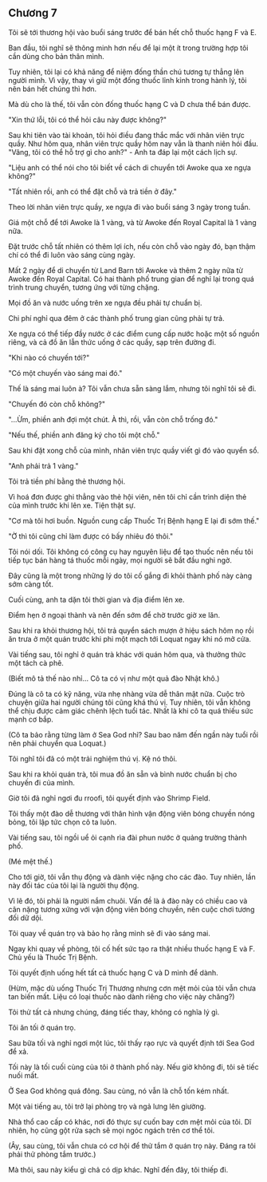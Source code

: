 ## Chương 7

Tôi sẽ tới thương hội vào buổi sáng trước để bán hết chỗ thuốc hạng F và E.

Ban đầu, tôi nghĩ sẽ thông minh hơn nếu để lại một ít trong trường hợp tôi cần dùng cho bản thân mình.

Tuy nhiên, tôi lại có khả năng để niệm đống thần chú tương tự thẳng lên người mình. Vì vậy, thay vì giữ một đống thuốc lỉnh kỉnh trong hành lý, tôi nên bán hết chúng thì hơn.

Mà dù cho là thế, tôi vẫn còn đống thuốc hạng C và D chưa thể bán được.

"Xin thứ lỗi, tôi có thể hỏi câu này được không?"

Sau khi tiên vào tài khoản, tôi hỏi điều đang thắc mắc với nhân viên trực quầy. Như hôm qua, nhân viên trực quầy hôm nay vẫn là thanh niên hói đầu. "Vâng, tôi có thể hỗ trợ gì cho anh?" - Anh ta đáp lại một cách lịch sự.

"Liệu anh có thể nói cho tôi biết về cách di chuyển tới Awoke qua xe ngựa không?"

"Tất nhiên rồi, anh có thể đặt chỗ và trả tiền ở đây."

Theo lời nhân viên trực quầy, xe ngựa đi vào buổi sáng 3 ngày trong tuần.

Giá một chỗ để tới Awoke là 1 vàng, và từ Awoke đến Royal Capital là 1 vàng nữa.

Đặt trước chỗ tất nhiên có thêm lợi ích, nếu còn chỗ vào ngày đó, bạn thậm chí có thể đi luôn vào sáng cùng ngày.

Mất 2 ngày để di chuyển từ Land Barn tới Awoke và thêm 2 ngày nữa từ Awoke đến Royal Capital. Có hai thành phố trung gian để nghỉ lại trong quá trình trung chuyển, tương ứng với từng chặng.

Mọi đồ ăn và nước uống trên xe ngựa đều phải tự chuẩn bị.

Chi phí nghỉ qua đêm ở các thành phố trung gian cũng phải tự trả.

Xe ngựa có thể tiếp đầy nước ở các điểm cung cấp nước hoặc một số nguồn riêng, và cả đồ ăn lẫn thức uống ở các quầy, sạp trên đường đi.

"Khi nào có chuyến tới?"

"Có một chuyến vào sáng mai đó."

Thế là sáng mai luôn à? Tôi vẫn chưa sẵn sàng lắm, nhưng tôi nghĩ tôi sẽ đi.

"Chuyến đó còn chỗ không?"

"...Ừm, phiền anh đợi một chút. À thì, rồi, vẫn còn chỗ trống đó."

"Nếu thế, phiền anh đăng ký cho tôi một chỗ."

Sau khi đặt xong chỗ của mình, nhân viên trực quầy viết gì đó vào quyển sổ.

"Anh phải trả 1 vàng."

Tôi trả tiền phí bằng thẻ thương hội.

Vì hoá đơn được ghi thẳng vào thẻ hội viên, nên tôi chỉ cần trình diện thẻ của mình trước khi lên xe. Tiện thật sự.

"Cơ mà tôi hơi buồn. Nguồn cung cấp Thuốc Trị Bệnh hạng E lại đi sớm thế."

"Ờ thì tôi cũng chỉ làm được có bấy nhiêu đó thôi."

Tôi nói dối. Tôi không có công cụ hay nguyên liệu để tạo thuốc nên nếu tôi tiếp tục bán hàng tá thuốc mỗi ngày, mọi người sẽ bắt đầu nghi ngờ.

Đây cũng là một trong những lý do tôi cố gắng đi khỏi thành phố này càng sớm càng tốt.

Cuối cùng, anh ta dặn tôi thời gian và địa điểm lên xe.

Điểm hẹn ở ngoại thành và nên đến sớm để chờ trước giờ xe lăn.

Sau khi ra khỏi thương hội, tôi trả quyển sách mượn ở hiệu sách hôm nọ rồi ăn trưa ở một quán trước khi phi một mạch tới Loquat ngay khi nó mở cửa.

Vài tiếng sau, tôi nghỉ ở quán trà khác với quán hôm qua, và thưởng thức một tách cà phê.

(Biết mô tả thế nào nhỉ... Cô ta có vị như một quả đào Nhật khô.)

Đúng là cô ta có kỹ năng, vừa nhẹ nhàng vừa dễ thân mật nữa. Cuộc trò chuyện giữa hai người chúng tôi cũng khá thú vị. Tuy nhiên, tôi vẫn không thể chịu được cảm giác chênh lệch tuổi tác. Nhất là khi cô ta quá thiếu sức mạnh cơ bắp.

(Cô ta bảo rằng từng làm ở Sea God nhỉ? Sau bao năm đến ngần này tuổi rồi nên phải chuyển qua Loquat.)

Tôi nghĩ tôi đã có một trải nghiệm thú vị. Kệ nó thôi.

Sau khi ra khỏi quán trà, tôi mua đồ ăn sẵn và bình nước chuẩn bị cho chuyến đi của mình.

Giờ tôi đã nghỉ ngơi đu rroofi, tôi quyết định vào Shrimp Field.

Tôi thấy một đào dễ thương với thân hình vận động viên bóng chuyền nóng bỏng, tôi lập tức chọn cô ta luôn.

Vài tiếng sau, tôi ngồi uể ỏi cạnh rìa đài phun nước ở quảng trường thành phố.

(Mé mệt thế.)

Cho tới giờ, tôi vẫn thụ động và dành việc nặng cho các đào. Tuy nhiên, lần này đối tác của tôi lại là người thụ động.

Vì lẽ đó, tôi phải là người nắm chuôi. Vấn đề là ả đào này có chiều cao và cân nặng tương xứng với vận động viên bóng chuyền, nên cuộc chơi tương đối dữ dội.

Tôi quay về quán trọ và bảo họ rằng mình sẽ đi vào sáng mai.

Ngay khi quay về phòng, tôi cố hết sức tạo ra thật nhiều thuốc hạng E và F. Chủ yếu là Thuốc Trị Bệnh.

Tôi quyết định uống hết tất cả thuốc hạng C và D mình để dành.

(Hừm, mặc dù uống Thuốc Trị Thương nhưng cơn mệt mỏi của tôi vẫn chưa tan biến mất. Liệu có loại thuốc nào dành riêng cho việc này chăng?)

Tôi thử tất cả nhưng chúng, đáng tiếc thay, không có nghĩa lý gì.

Tôi ăn tối ở quán trọ.

Sau bữa tối và nghỉ ngơi một lúc, tôi thấy rạo rực và quyết định tới Sea God để xả.

Tối này là tối cuối cùng của tôi ở thành phố này. Nếu giờ không đi, tôi sẽ tiếc nuối mất.

Ở Sea God không quá đông. Sau cùng, nó vẫn là chỗ tốn kém nhất.

Một vài tiếng au, tôi trở lại phòng trọ và ngả lưng lên giường.

Nhà thổ cao cấp có khác, nơi đó thực sự cuốn bay cơn mệt mỏi của tôi. Dĩ nhiên, họ cũng gột rửa sạch sẽ mọi ngóc ngách trên cơ thể tôi.

(Ây, sau cùng, tôi vẫn chưa có cơ hội để thử tắm ở quán trọ này. Đáng ra tôi phải thử phòng tắm trước.)

Mà thôi, sau này kiểu gì chả có dịp khác. Nghĩ đến đây, tôi thiếp đi.